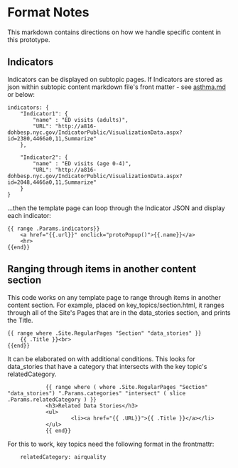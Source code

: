 # Format Notes
This markdown contains directions on how we handle specific content in this prototype.

## Indicators
Indicators can be displayed on subtopic pages. If Indicators are stored as json within subtopic content markdown file's front matter - see [asthma.md](https://github.com/nycehs/ehs-neighborhoodprofiles/blob/main/content/data_explorer/asthma.md) or below:

```
indicators: {
    "Indicator1": {
        "name" : "ED visits (adults)",
        "URL": "http://a816-dohbesp.nyc.gov/IndicatorPublic/VisualizationData.aspx?id=2380,4466a0,11,Summarize"
    },

    "Indicator2": {
        "name" : "ED visits (age 0-4)",
        "URL": "http://a816-dohbesp.nyc.gov/IndicatorPublic/VisualizationData.aspx?id=2048,4466a0,11,Summarize"
    }
}
```


...then the template page can loop through the Indicator JSON and display each indicator:

```
{{ range .Params.indicators}}
    <a href="{{.url}}" onclick="protoPopup()">{{.name}}</a>
    <hr>
{{end}}
```

## Ranging through items in another content section
This code works on any template page to range through items in another content section. For example, placed on key_topics/section.html, it ranges through all of the Site's Pages that are in the data_stories section, and prints the Title.

```
{{ range where .Site.RegularPages "Section" "data_stories" }}
    {{ .Title }}<br>
{{end}}
```

It can be elaborated on with additional conditions. This looks for data_stories that have a category that intersects with the key topic's relatedCategory.

```
            {{ range where ( where .Site.RegularPages "Section" "data_stories") ".Params.categories" "intersect" ( slice .Params.relatedCategory ) }}
            <h3>Related Data Stories</h3>
            <ul>
                    <li><a href="{{ .URL}}">{{ .Title }}</a></li>
            </ul>
            {{ end}}  
```

For this to work, key topics need the following format in the frontmattr:
```
    relatedCategory: airquality
```